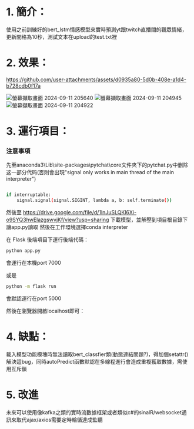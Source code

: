 # 1. 簡介：
  使用之前訓練好的bert_lstm情感模型來實時預測yt跟twitch直播間的觀眾情緒，更新間格為10秒，測試文本在upload的test.txt裡
# 2. 效果：





https://github.com/user-attachments/assets/d0935a80-5d0b-408e-a1d4-b728cdb0f17a





![螢幕擷取畫面 2024-09-11 205640](https://github.com/user-attachments/assets/4cb232b9-9376-4e83-b908-1091bdf1a8f1)
![螢幕擷取畫面 2024-09-11 204945](https://github.com/user-attachments/assets/2e0861aa-fa1d-4f33-8071-ae23e038b065)
![螢幕擷取畫面 2024-09-11 204922](https://github.com/user-attachments/assets/a6bcbbb4-ce5f-4db0-8014-a06d46b358c8)





# 3. 運行項目：

### 注意事項 ###
先至anaconda3\Lib\site-packages\pytchat\core文件夾下的pytchat.py中删除这一部分代码(否則會出現"signal only works in main thread of the main interpreter")

```bash

if interruptable:
    signal.signal(signal.SIGINT, lambda a, b: self.terminate())

```

然後至 https://drive.google.com/file/d/1lnJuSLQKl6Xi-o9SYQ3hwElazgswvjKf/view?usp=sharing 下載模型，並解壓到項目根目錄下讓app.py讀取
然後在工作環境選擇conda interpreter

在 Flask 後端項目下運行後端代碼：

```bash
python app.py  
```
會運行在本機port 7000

或是
```bash
python -m flask run
```

會默認運行在port 5000

然後在瀏覽器開啟localhost即可：
# 4. 缺點：

載入模型功能模塊時無法讀取bert_classfier類(動態連結問題?)，得加個setattr()解決這bug，同時autoPredict函數默認在多線程進行會造成重複獲取數據，需使用互斥鎖

# 5. 改進
未來可以使用像kafka之類的實時流數據框架或者類似c#的sinalR/websocket通訊來取代ajax/axios需要定時輪循達成監聽
